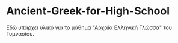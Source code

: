 # Ancient-Greek-for-High-School
Εδώ υπάρχει υλικό για το μάθημα "Αρχαία Ελληνική Γλώσσα"  του Γυμνασίου.
